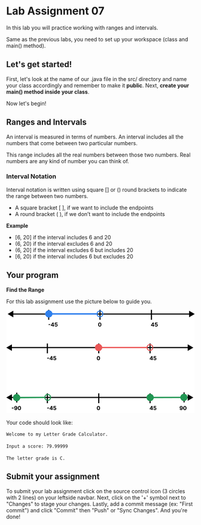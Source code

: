 # Lab Assignment 07

In this lab you will practice working with ranges and intervals.

Same as the previous labs, you need to set up your workspace (class and main() method).

## Let's get started!

First, let's look at the name of our .java file in the src/ directory and name your class accordingly and remember to make it **public**. Next, **create your main() method inside your class**.

Now let's begin!

## Ranges and Intervals

An interval is measured in terms of numbers. An interval includes all the numbers that come between two particular numbers.

This range includes all the real numbers between those two numbers. Real numbers are any kind of number you can think of. 

### Interval Notation

Interval notation is written using square [] or () round brackets to indicate the range between two numbers.

* A square bracket [ ], if we want to include the endpoints 
* A round bracket ( ), if we don’t want to include the endpoints

**Example**


* [6, 20] if the interval includes 6 and 20
* (6, 20) if the interval excludes 6 and 20 
* (6, 20] if the interval excludes 6 but includes 20
* [6, 20) if the interval includes 6 but excludes 20 



## Your program

**Find the Range**

For this lab assignment use the picture below to guide you.

![Image of your ranges](/img/Ranges.png)

Your code should look like:

```
Welcome to my Letter Grade Calculator.

Input a score: 79.99999

The letter grade is C.
```

## Submit your assignment

To submit your lab assignment click on the source control icon (3 circles with 2 lines) on your leftside navbar. Next, click on the '+' symbol next to "Changes" to stage your changes. Lastly, add a commit message (ex: "First commit") and click "Commit" then "Push" or "Sync Changes". And you're done!
